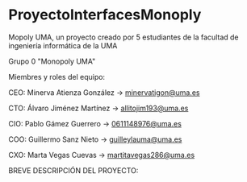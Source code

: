 # ProyectoInterfacesMonoply
Mopoly UMA, un proyecto creado por 5 estudiantes de la facultad de ingeniería informática de la UMA

Grupo 0 "Monopoly UMA"

Miembres y roles del equipo: 

CEO: Minerva Atienza González -> minervatigon@uma.es

CTO: Álvaro Jiménez Martínez -> allitojim193@uma.es

CIO: Pablo Gámez Guerrero -> 0611148976@uma.es

COO: Guillermo Sanz Nieto  -> guilleylauma@uma.es 

CXO: Marta Vegas Cuevas -> martitavegas286@uma.es


BREVE DESCRIPCIÓN DEL PROYECTO: 

